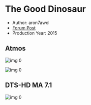 # The Good Dinosaur

* Author: aron7awol
* [Forum Post](https://www.avsforum.com/threads/bass-eq-for-filtered-movies.2995212/post-56700386)
* Production Year: 2015

## Atmos

![img 0](https://i.imgur.com/NYisXkU.jpg)

![img 0](https://i.imgur.com/UA60dyh.png)

## DTS-HD MA 7.1

![img 0](https://i.imgur.com/n3n2UaZ.jpg)

